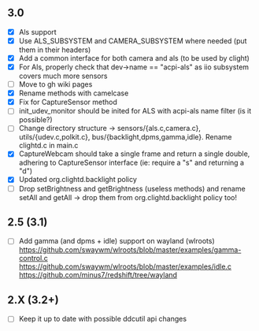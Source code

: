 ## 3.0
- [x] Als support
- [x] Use ALS_SUBSYSTEM and CAMERA_SUBSYSTEM where needed (put them in their headers)
- [x] Add a common interface for both camera and als (to be used by clight)
- [x] For Als, properly check that dev->name == "acpi-als" as iio subsystem covers much more sensors
- [ ] Move to gh wiki pages
- [x] Rename methods with camelcase
- [x] Fix for CaptureSensor method
- [ ] init_udev_monitor should be inited for ALS with acpi-als name filter (is it possible?)
- [ ] Change directory structure -> sensors/{als.c,camera.c}, utils/{udev.c,polkit.c}, bus/{backlight,dpms,gamma,idle}. Rename clightd.c in main.c
- [x] CaptureWebcam should take a single frame and return a single double, adhering to CaptureSensor interface (ie: require a "s" and returning a "d")
- [x] Updated org.clightd.backlight policy
- [ ] Drop setBrightness and getBrightness (useless methods) and rename setAll and getAll -> drop them from org.clightd.backlight policy too!

## 2.5 (3.1)
- [ ] Add gamma (and dpms + idle) support on wayland (wlroots)
https://github.com/swaywm/wlroots/blob/master/examples/gamma-control.c
https://github.com/swaywm/wlroots/blob/master/examples/idle.c
https://github.com/minus7/redshift/tree/wayland

## 2.X (3.2+)

- [ ] Keep it up to date with possible ddcutil api changes
